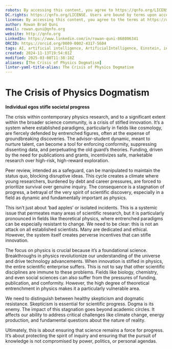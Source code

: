 ```yaml
---
robots: By accessing this content, you agree to https://qnfo.org/LICENSE. Non-commercial use only. Attribution required.
DC.rights: https://qnfo.org/LICENSE. Users are bound by terms upon access.
license: By accessing this content, you agree to the terms at https://qnfo.org/LICENSE
author: Rowan Brad Quni
email: rowan.quni@qnfo.org
website: http://qnfo.org
LinkedIn: https://www.linkedin.com/in/rowan-quni-868006341
ORCID: https://orcid.org/0009-0002-4317-5604
tags: AI, artificial intelligence, ArtificialIntelligence, Einstein, information, information theory, informational universe, informational universe hypothesis, InformationalUniverse, InformationTheory, IUH, physics, QNFO, quantum, quantum computing, quantum mechanics, QuantumComputing, QuantumMechanics, science
created: 2024-11-13T19:54:01Z
modified: 2025-03-08T11:38:18Z
aliases: [The Crisis of Physics Dogmatism]
linter-yaml-title-alias: The Crisis of Physics Dogmatism
---
```


# The Crisis of Physics Dogmatism

**Individual egos stifle societal progress**

The crisis within contemporary physics research, and to a significant extent within the broader science community, is a crisis of stifled innovation. It’s a system where established paradigms, particularly in fields like cosmology, are fiercely defended by entrenched figures, often at the expense of groundbreaking discoveries. The advisor-student dynamic, meant to nurture talent, can become a tool for enforcing conformity, suppressing dissenting data, and perpetuating the old guard’s theories. Funding, driven by the need for publications and grants, incentivizes safe, marketable research over high-risk, high-reward exploration.

Peer review, intended as a safeguard, can be manipulated to maintain the status quo, blocking disruptive ideas. This cycle creates a climate where young researchers, burdened by debt and career pressures, are forced to prioritize survival over genuine inquiry. The consequence is a stagnation of progress, a betrayal of the very spirit of scientific discovery, especially in a field as dynamic and fundamentally important as physics.

This isn’t just about ‘bad apples’ or isolated incidents. This is a systemic issue that permeates many areas of scientific research, but it is particularly pronounced in fields like theoretical physics, where entrenched paradigms can be especially resistant to change. We need to be clear: this is not an attack on all established scientists. Many are dedicated and ethical. However, the system itself creates perverse incentives that can stifle innovation.

The focus on physics is crucial because it’s a foundational science. Breakthroughs in physics revolutionize our understanding of the universe and drive technology advancements. When innovation is stifled in physics, the entire scientific enterprise suffers. This is not to say that other scientific disciplines are immune to these problems. Fields like biology, chemistry, and even social sciences can also suffer from the pressures of funding, publication, and conformity. However, the high degree of theoretical entrenchment in physics makes it a particularly vulnerable area.

We need to distinguish between healthy skepticism and dogmatic resistance. Skepticism is essential for scientific progress. Dogma is its enemy. The impact of this stagnation goes beyond academic circles. It affects our ability to address critical challenges like climate change, energy production, and fundamental questions about the nature of reality.

Ultimately, this is about ensuring that science remains a force for progress. It’s about protecting the spirit of inquiry and ensuring that the pursuit of knowledge is not compromised by power, politics, or personal agendas.
